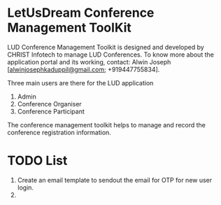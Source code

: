 # LetUsDream Conference Management ToolKit

LUD Conference Management Toolkit is designed and developed by CHRIST Infotech to manage LUD Conferences.
To know more about the application portal and its working, contact: Alwin Joseph [alwinjosephkaduppil@gmail.com; +919447755834].

Three main users are there for the LUD application
1. Admin
2. Conference Organiser
3. Conference Participant

The conference management toolkit helps to manage and record the conference registration information.

# TODO List

1. Create an email template to sendout the email for OTP for new user login.
2. 